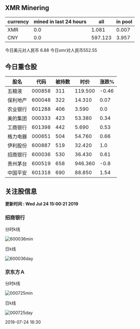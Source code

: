 ## XMR Minering

|currency|mined in last 24 hours|all|in pool|
|---|---|---|---|
|XMR|0.0|1.081|0.007|
|CNY|0.0|597.123|3.957|

今日美元对人民币 6.88	今日xmr对人民币552.55


## 今日重仓股 

|股名|代码|被持数|时价|涨跌%|
|---|---|---|---|---|
|五粮液|000858|311|119.500|-0.46|
|保利地产|600048|322|14.310|0.07|
|农业银行|601288|406|3.590|0.0|
|美的集团|000333|423|53.380|0.34|
|工商银行|601398|442|5.690|0.53|
|格力电器|000651|504|54.760|0.66|
|伊利股份|600887|519|32.420|1.0|
|招商银行|600036|530|36.430|0.61|
|贵州茅台|600519|658|946.360|-0.8|
|中国平安|601318|690|88.850|1.54|

## 关注股信息
**更新时间 : Wed Jul 24 15:00:21 2019**
### 招商银行 
分时k线

![600036min](http://image.sinajs.cn/newchart/min/n/sh600036.gif)

日k线

![600036day](http://image.sinajs.cn/newchart/daily/n/sh600036.gif)

### 京东方Ａ 
分时k线

![000725min](http://image.sinajs.cn/newchart/min/n/sz000725.gif)

日k线

![000725day](http://image.sinajs.cn/newchart/daily/n/sz000725.gif)

2019-07-24 16:30